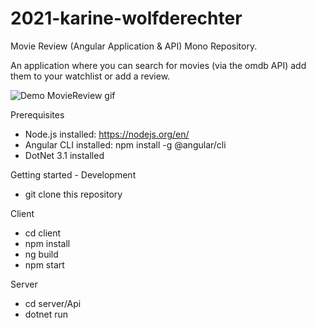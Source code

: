 # 2021-karine-wolfderechter
Movie Review (Angular Application & API) Mono Repository.

An application where you can search for movies (via the omdb API) add them to your watchlist or add a review.  

![Demo MovieReview gif](DemoMovieReview.gif)

Prerequisites
- Node.js installed: https://nodejs.org/en/
- Angular CLI installed: npm install -g @angular/cli
- DotNet 3.1 installed

Getting started - Development
- git clone this repository

Client
- cd client
- npm install
- ng build
- npm start

Server
- cd server/Api
- dotnet run
